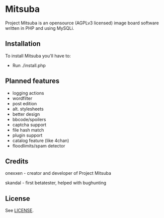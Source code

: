 Mitsuba
=======

Project Mitsuba is an opensource (AGPLv3 licensed) image board software written in PHP and using MySQLi.

Installation
------------

To install Mitsuba you'll have to:
* Run ./install.php

Planned features
----------------

* logging actions
* wordfilter
* post edition
* alt. stylesheets
* better design
* bbcode/spoilers
* captcha support
* file hash match
* plugin support
* catalog feature (like 4chan)
* floodlimits/spam detector

Credits
-------
onexxen - creator and developer of Project Mitsuba

skandal - first betatester, helped with bughunting

License
--------
See [LICENSE](https://github.com/MitsubaBBS/Mitsuba/blob/master/LICENSE).